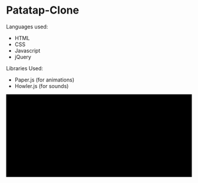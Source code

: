 # Patatap-Clone

Languages used:
- HTML
- CSS
- Javascript
- jQuery

Libraries Used:
- Paper.js (for animations)
- Howler.js (for sounds)

![Output sample](https://github.com/dear-s/Patatap-Clone/blob/master/patatap_clone.gif)
